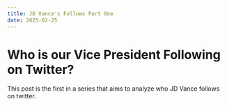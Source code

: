```yaml
---
title: JD Vance's Follows Part One
date: 2025-02-25
---
```


# Who is our Vice President Following on Twitter?

This post is the first in a series that aims to analyze who JD Vance follows on twitter.
